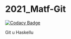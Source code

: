 # 2021_Matf-Git

[![Codacy Badge](https://api.codacy.com/project/badge/Grade/55ebfc12ecc94762a036c73df073c827)](https://app.codacy.com/gh/matf-pp/2021_Matf-Git?utm_source=github.com&utm_medium=referral&utm_content=matf-pp/2021_Matf-Git&utm_campaign=Badge_Grade_Settings)

Git u Haskellu
